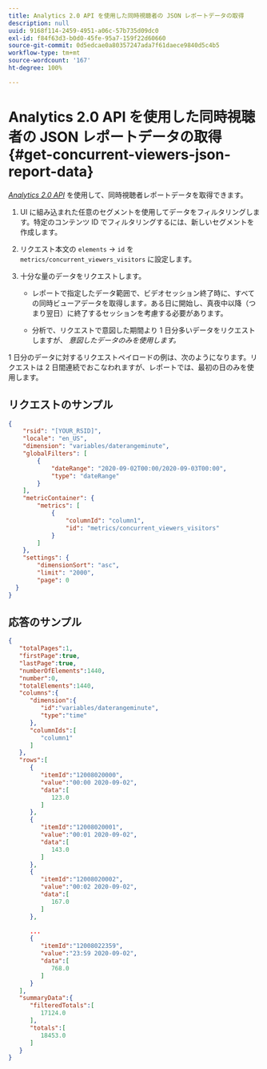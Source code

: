 ```yaml
---
title: Analytics 2.0 API を使用した同時視聴者の JSON レポートデータの取得
description: null
uuid: 9168f114-2459-4951-a06c-57b735d09dc0
exl-id: f84f63d3-b0d0-45fe-95a7-159f22d60660
source-git-commit: 0d5edcae0a80357247ada7f61daece9840d5c4b5
workflow-type: tm+mt
source-wordcount: '167'
ht-degree: 100%

---
```


# Analytics 2.0 API を使用した同時視聴者の JSON レポートデータの取得 {#get-concurrent-viewers-json-report-data}

[_*Analytics 2.0 API*_](https://www.adobe.io/apis/experiencecloud/analytics/docs.html) を使用して、同時視聴者レポートデータを取得できます。

1. UI に組み込まれた任意のセグメントを使用してデータをフィルタリングします。特定のコンテンツ ID でフィルタリングするには、新しいセグメントを作成します。
1. リクエスト本文の `elements` -> `id` を `metrics/concurrent_viewers_visitors` に設定します。
1. 十分な量のデータをリクエストします。

   * レポートで指定したデータ範囲で、ビデオセッション終了時に、すべての同時ビューアデータを取得します&#x200B;_。_&#x200B;ある日に開始し、真夜中以降（つまり翌日）に終了するセッションを考慮する必要があります。

   * 分析で、リクエストで意図した期間より 1 日分多いデータをリクエストしますが、 _*意図したデータのみを使用します。*_

1 日分のデータに対するリクエストペイロードの例は、次のようになります。リクエストは 2 日間連続でおこなわれますが、レポートでは、最初の日のみを使用します。

## リクエストのサンプル

```json
{
    "rsid": "[YOUR_RSID]",
    "locale": "en_US",
    "dimension": "variables/daterangeminute",
    "globalFilters": [
        {
            "dateRange": "2020-09-02T00:00/2020-09-03T00:00",
            "type": "dateRange"
        }
    ],
    "metricContainer": {
        "metrics": [
            {
                "columnId": "column1",
                "id": "metrics/concurrent_viewers_visitors"
            }
        ]
    },
    "settings": {
        "dimensionSort": "asc",
        "limit": "2000",
        "page": 0
  }
}
```

## 応答のサンプル

```JSON
{
   "totalPages":1,
   "firstPage":true,
   "lastPage":true,
   "numberOfElements":1440,
   "number":0,
   "totalElements":1440,
   "columns":{
      "dimension":{
         "id":"variables/daterangeminute",
         "type":"time"
      },
      "columnIds":[
         "column1"
      ]
   },
   "rows":[
      {
         "itemId":"12008020000",
         "value":"00:00 2020-09-02",
         "data":[
            123.0
         ]
      },
      {
         "itemId":"12008020001",
         "value":"00:01 2020-09-02",
         "data":[
            143.0
         ]
      },
      {
         "itemId":"12008020002",
         "value":"00:02 2020-09-02",
         "data":[
            167.0
         ]
      },

      ...
      {
         "itemId":"12008022359",
         "value":"23:59 2020-09-02",
         "data":[
            768.0
         ]
      }
   ],
   "summaryData":{
      "filteredTotals":[
         17124.0
      ],
      "totals":[
         18453.0
      ]
   }
}
```


<!--
You can extract the concurrent viewers report data using the Experience Cloud API Explorer as follows.

1. Navigate to: [https://www.adobe.io.](https://www.adobe.io)
1. Select and enter the following information in the API Explorer form:

    * **API -** Select "Report".
    * **Method -** Select "Queue".
    * **Environment -** Select your data center.
    * Request JSON - Specify the following:

        * `reportSuiteID` - For info on reports suites: [Report Suites](https://experienceleague.adobe.com/docs/analytics/admin/manage-report-suites/report-suites-admin.html)

        * `dateTo` - End date of the report.         

          >[!NOTE]
          >
          >The maximum time period supported is two days.

        * `dateFrom` - Start date of the report.
        * `elements : id` - Set to `"videoconcurrentviewers"`

        * `elements : top` - Specify the number of entries to be returned.

      Sample request body:

      ```    
      {
          "reportDescription": {
              "reportSuiteID": "[Your Report Suite ID]",
              "dateTo": "2017-09-07",
              "dateFrom": "2017-09-07"
              "metrics": [
                  {
                      "id": "instances"
                  }
              ],
              "elements": [
                  {
                      "id": "videoconcurrentviewers",
                      "top": 2880
                  }
              ]
              "locale": "en_US"
          }
      }

      ```

      >[!TIP]
      >
      >Some sessions are ended on the next day, and at that point the data will be available for reporting. In that case the best approach is to select 2 days (2880 minutes) of data, and use only the data for the first day (1440 minutes).

1. Click **Get Response**.

   In the Response field, you should get a `reportID`.
1. In the form, change **Method** to "Get".
1. Enter the value of the `reportID` you received in Step 3, and click **Get Response**.

   The concurrent viewers report data, in JSON format, is presented in the Response field.

   For example:

   ![](assets/api_helper_2.png)

   ![](assets/api_helper_1.png)

-->
